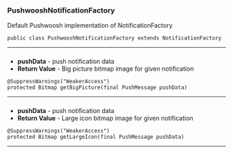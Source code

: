### PushwooshNotificationFactory <a name="PushwooshNotificationFactory"></a>
 Default Pushwoosh implementation of NotificationFactory

```
public class PushwooshNotificationFactory extends NotificationFactory 
```
---
###  <a name=""></a>
  
* **pushData** - push notification data
* **Return Value** - Big picture bitmap image for given notification
```
@SuppressWarnings("WeakerAccess")
protected Bitmap getBigPicture(final PushMessage pushData) 
```
---
###  <a name=""></a>
  
* **pushData** - push notification data
* **Return Value** - Large icon bitmap image for given notification
```
@SuppressWarnings("WeakerAccess")
protected Bitmap getLargeIcon(final PushMessage pushData) 
```
---
